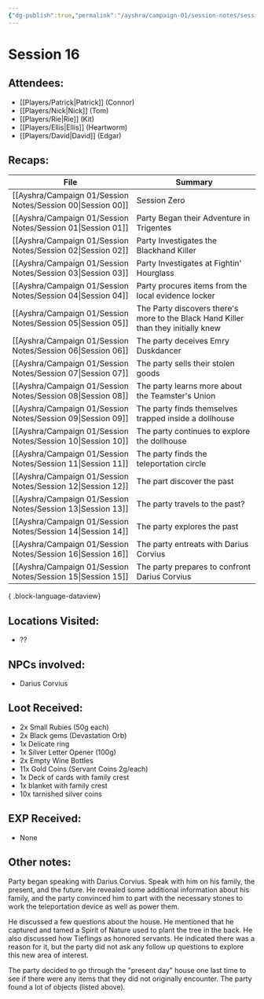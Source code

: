```yaml
---
{"dg-publish":true,"permalink":"/ayshra/campaign-01/session-notes/session-16/","tags":["session"],"dgShowLocalGraph":true}
---
```


# Session 16

## Attendees:
- [[Players/Patrick\|Patrick]] (Connor)
- [[Players/Nick\|Nick]] (Tom)
- [[Players/Rie\|Rie]] (Kit)
- [[Players/Ellis\|Ellis]] (Heartworm)
- [[Players/David\|David]] (Edgar)


## Recaps:
| File                                                           | Summary                                                                            |
| -------------------------------------------------------------- | ---------------------------------------------------------------------------------- |
| [[Ayshra/Campaign 01/Session Notes/Session 00\|Session 00]] | Session Zero                                                                       |
| [[Ayshra/Campaign 01/Session Notes/Session 01\|Session 01]] | Party Began their Adventure in Trigentes                                           |
| [[Ayshra/Campaign 01/Session Notes/Session 02\|Session 02]] | Party Investigates the Blackhand Killer                                            |
| [[Ayshra/Campaign 01/Session Notes/Session 03\|Session 03]] | Party Investigates at Fightin' Hourglass                                           |
| [[Ayshra/Campaign 01/Session Notes/Session 04\|Session 04]] | Party procures items from the local evidence locker                                |
| [[Ayshra/Campaign 01/Session Notes/Session 05\|Session 05]] | The Party discovers there's more to the Black Hand Killer than they initially knew |
| [[Ayshra/Campaign 01/Session Notes/Session 06\|Session 06]] | The party deceives Emry Duskdancer                                                 |
| [[Ayshra/Campaign 01/Session Notes/Session 07\|Session 07]] | The party sells their stolen goods                                                 |
| [[Ayshra/Campaign 01/Session Notes/Session 08\|Session 08]] | The party learns more about the Teamster's Union                                   |
| [[Ayshra/Campaign 01/Session Notes/Session 09\|Session 09]] | The party finds themselves trapped inside a dollhouse                              |
| [[Ayshra/Campaign 01/Session Notes/Session 10\|Session 10]] | The party continues to explore the dollhouse                                       |
| [[Ayshra/Campaign 01/Session Notes/Session 11\|Session 11]] | The party finds the teleportation circle                                           |
| [[Ayshra/Campaign 01/Session Notes/Session 12\|Session 12]] | The part discover the past                                                         |
| [[Ayshra/Campaign 01/Session Notes/Session 13\|Session 13]] | The party travels to the past?                                                     |
| [[Ayshra/Campaign 01/Session Notes/Session 14\|Session 14]] | The party explores the past                                                        |
| [[Ayshra/Campaign 01/Session Notes/Session 16\|Session 16]] | The party entreats with Darius Corvius                                             |
| [[Ayshra/Campaign 01/Session Notes/Session 15\|Session 15]] | The party prepares to confront Darius Corvius                                      |

{ .block-language-dataview}

## Locations Visited:
- ??

## NPCs involved:
- Darius Corvius
## Loot Received:
- 2x Small Rubies (50g each)
- 2x Black gems (Devastation Orb)
- 1x Delicate ring
- 1x Silver Letter Opener (100g)
- 2x Empty Wine Bottles
- 11x Gold Coins (Servant Coins 2g/each)
- 1x Deck of cards with family crest
- 1x blanket with family crest
- 10x tarnished silver coins
## EXP Received:
- None

## Other notes:

Party began speaking with Darius Corvius. Speak with him on his family, the present, and the future. He revealed some additional information about his family, and the party convinced him to part with the necessary stones to work the teleportation device as well as power them.

He discussed a few questions about the house. He mentioned that he captured and tamed a Spirit of Nature used to plant the tree in the back. He also discussed how Tieflings as honored servants. He indicated there was a reason for it, but the party did not ask any follow up questions to explore this new area of interest.

The party decided to go through the "present day" house one last time to see if there were any items that they did not originally encounter. The party found a lot of objects (listed above).



